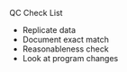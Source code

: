 QC Check List

- Replicate data
- Document exact match
- Reasonableness check
- Look at program changes
